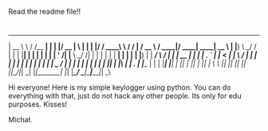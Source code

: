 Read the readme file!!
#
#
#
#
#
#







  _______     _________ _    _  ____  _   _         _  __________     ___      ____   _____  _____ ______ _____  
 |  __ \ \   / /__   __| |  | |/ __ \| \ | |       | |/ /  ____\ \   / / |    / __ \ / ____|/ ____|  ____|  __ \ 
 | |__) \ \_/ /   | |  | |__| | |  | |  \| |       | ' /| |__   \ \_/ /| |   | |  | | |  __| |  __| |__  | |__) |
 |  ___/ \   /    | |  |  __  | |  | | . ` |       |  < |  __|   \   / | |   | |  | | | |_ | | |_ |  __| |  _  / 
 | |      | |     | |  | |  | | |__| | |\  |       | . \| |____   | |  | |___| |__| | |__| | |__| | |____| | \ \ 
 |_|      |_|     |_|  |_|  |_|\____/|_| \_|       |_|\_\______|  |_|  |______\____/ \_____|\_____|______|_|  \_\
                                                                                                                 
                                                                                                                 
                                                                                                                 
                                                                                                                 
                                                                                                                 
                                                                                                                 
                                                                                                                 
                                                                                                               
                                                                                                              
Hi everyone! Here is my simple keylogger using python. You can do everything with that, just do not hack any other people. Its only for edu purposes.
Kisses!

Michał.

